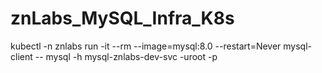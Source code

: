 # znLabs_MySQL_Infra_K8s


kubectl -n znlabs run -it --rm --image=mysql:8.0 --restart=Never mysql-client -- mysql -h mysql-znlabs-dev-svc -uroot -p
